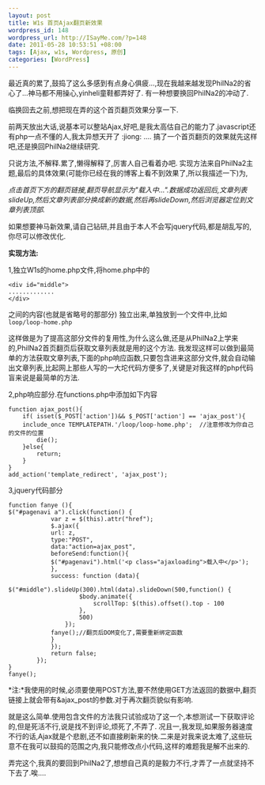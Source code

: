 ```yaml
--- 
layout: post
title: W1s 首页Ajax翻页新效果
wordpress_id: 148
wordpress_url: http://ISayMe.com/?p=148
date: 2011-05-28 10:53:51 +08:00
tags: [Ajax, w1s, Wordpress, 原创]
categories: [WordPress]
---
```

最近真的累了,鼓捣了这么多感到有点身心俱疲...,现在我越来越发现PhilNa2的省心了...神马都不用操心,yinheli童鞋都弄好了.
有一种想要换回PhilNa2的冲动了.

临换回去之前,想把现在弄的这个首页翻页效果分享一下.

前两天放出大话,说基本可以整站Ajax,好吧,是我太高估自己的能力了.javascript还有php一点不懂的人,我太异想天开了 :jiong: ....
搞了一个首页翻页的效果就先这样吧,还是换回PhilNa2继续研究.

只说方法,不解释.累了,懒得解释了,厉害人自己看着办吧.
实现方法来自PhilNa2主题,最后的具体效果(可能你已经在我的博客上看不到效果了,所以我描述一下)为,

*点击首页下方的翻页链接,翻页导航显示为"载入中...".数据成功返回后,文章列表slideUp,然后文章列表部分换成新的数据,然后再slideDown,然后浏览器定位到文章列表顶部.*

如果想要神马新效果,请自己钻研,并且由于本人不会写jquery代码,都是胡乱写的,你尽可以修改优化.

**实现方法:**

1,独立W1s的home.php文件,将home.php中的

	<div id="middle">
	.............
	</div>
之间的内容(也就是省略号的那部分) 独立出来,单独放到一个文件中,比如`loop/loop-home.php`

这样做是为了提高这部分文件的复用性,为什么这么做,还是从PhilNa2上学来的,PhilNa2首页翻页后获取文章列表就是用的这个方法.
我发现这样可以做到最简单的方法获取文章列表,下面的php响应函数,只要包含进来这部分文件,就会自动输出文章列表,比起网上那些人写的一大坨代码方便多了,关键是对我这样的php代码盲来说是最简单的方法.

2,php响应部分.在functions.php中添加如下内容

	function ajax_post(){
		if( isset($_POST['action'])&& $_POST['action'] == 'ajax_post'){
		include_once TEMPLATEPATH.'/loop/loop-home.php';  //注意修改为你自己的文件的位置
			die();
		}else{
			return;
		}
	}
	add_action('template_redirect', 'ajax_post');

3,jquery代码部分

	function fanye (){
	$("#pagenavi a").click(function() {
				var z = $(this).attr("href");
				$.ajax({
				url: z,
				type:"POST",
				data:"action=ajax_post",
				beforeSend:function(){
				$("#pagenavi").html('<p class="ajaxloading">载入中</p>');
				},
				success: function (data){
				$("#middle").slideUp(300).html(data).slideDown(500,function() {
						$body.animate({
							scrollTop: $(this).offset().top - 100
						},
						500)
					});
				fanye();//翻页后DOM变化了,需要重新绑定函数
				}
				});
				return false;
			});
	}
	fanye();

*注:*我使用的时候,必须要使用POST方法,要不然使用GET方法返回的数据中,翻页链接上就会带有&amp;ajax_post的参数.对于再次翻页貌似有影响.

就是这么简单.使用包含文件的方法我只试验成功了这一个,本想测试一下获取评论的,但是死活不行,说是找不到评论,烦死了,不弄了.
况且一,我发现,如果服务器速度不行的话,Ajax就是个悲剧,还不如直接刷新来的快.二来是对我来说太难了,这些玩意不在我可以鼓捣的范围之内,我只能修改点小代码,这样的难题我是解不出来的.

弄完这个,我真的要回到PhilNa2了,想想自己真的是毅力不行,才弄了一点就坚持不下去了.唉....
